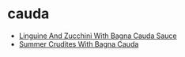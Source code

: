 # cauda

 * [Linguine And Zucchini With Bagna Cauda Sauce](index/l/linguine-and-zucchini-with-bagna-cauda-sauce-355030.json)
 * [Summer Crudites With Bagna Cauda](index/s/summer-crudites-with-bagna-cauda-56389893.json)
